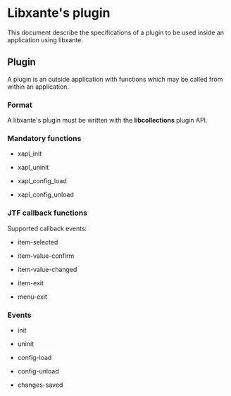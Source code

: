 # Libxante's plugin

This document describe the specifications of a plugin to be used inside
an application using libxante.

## Plugin

A plugin is an outside application with functions which may be called
from within an application.

### Format

A libxante's plugin must be written with the **libcollections** plugin
API.

### Mandatory functions

* xapl\_init

* xapl\_uninit

* xapl\_config\_load

* xapl\_config\_unload

### JTF callback functions

Supported callback events:

* item-selected

* item-value-confirm

* item-value-changed

* item-exit

* menu-exit

### Events

* init

* uninit

* config-load

* config-unload

* changes-saved

